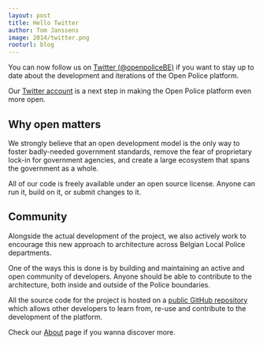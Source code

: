 ```yaml
---
layout: post
title: Hello Twitter
author: Tom Janssens
image: 2014/twitter.png
rooturl: blog
---
```


You can now follow us on [Twitter (@openpoliceBE)](https://www.twitter.com/openpoliceBE) if you want to stay up to date about the development and iterations of the Open Police platform.

Our [Twitter account](https://www.twitter.com/openpoliceBE) is a next step in making the Open Police platform even more open.

## Why open matters

We strongly believe that an open development model is the only way to foster badly-needed government standards, remove the fear of proprietary lock-in for government agencies, and create a large ecosystem that spans the government as a whole.

All of our code is freely available under an open source license. Anyone can run it, build on it, or submit changes to it.

## Community

Alongside the actual development of the project, we also actively work to encourage this new approach to architecture across Belgian Local Police departments.

One of the ways this is done is by building and maintaining an active and open community of developers. Anyone should be able to contribute to the architecture, both inside and outside of the Police boundaries.

All the source code for the project is hosted on a [public GitHub repository](https://github.com/belgianpolice) which allows other developers to learn from, re-use and contribute to the development of the platform.

Check our [About](/about/) page if you wanna discover more.
